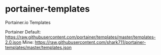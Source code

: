 # portainer-templates
Portainer.io Templates

Portainer Default: https://raw.githubusercontent.com/portainer/templates/master/templates-2.0.json
Mine: https://raw.githubusercontent.com/shark711/portainer-templates/master/templates.json
